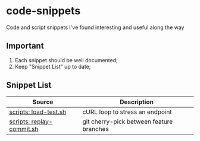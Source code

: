 # code-snippets

Code and script snippets I've found interesting and useful along the way

## Important

1. Each snippet should be well documented;
2. Keep "Snippet List" up to date;

## Snippet List

| Source | Description |
|----------|-----------|
| [scripts: load-test.sh](/scripts/load-test.sh) | cURL loop to stress an endpoint |
| [scripts: replay-commit.sh](/scripts/replay-commit.sh) | git cherry-pick between feature branches |


